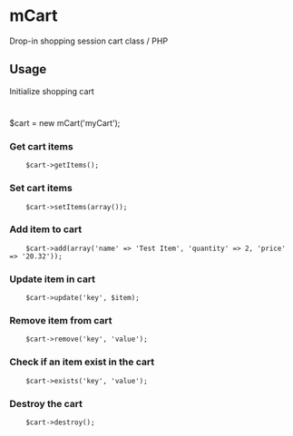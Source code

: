 # mCart
Drop-in shopping session cart class / PHP

## Usage
Initialize shopping cart

#

$cart = new mCart('myCart');

### Get cart items
        $cart->getItems();

### Set cart items
        $cart->setItems(array());

### Add item to cart
        $cart->add(array('name' => 'Test Item', 'quantity' => 2, 'price' => '20.32'));
        
### Update item in cart
        $cart->update('key', $item);
        
### Remove item from cart
        $cart->remove('key', 'value');
        
### Check if an item exist in the cart
        $cart->exists('key', 'value');
        
### Destroy the cart
        $cart->destroy();
       
        
                

